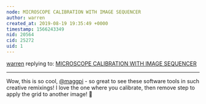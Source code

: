 ```yaml
---
node: MICROSCOPE CALIBRATION WITH IMAGE SEQUENCER
author: warren
created_at: 2019-08-19 19:35:49 +0000
timestamp: 1566243349
nid: 20564
cid: 25272
uid: 1
---
```




[warren](../profile/warren) replying to: [MICROSCOPE CALIBRATION WITH IMAGE SEQUENCER](../notes/MaggPi/08-19-2019/microscope-calibration-with-image-sequencer)

----
Wow, this is so cool, [@maggpi](/profile/maggpi) - so great to see these software tools in such creative remixings! I love the one where you calibrate, then remove step to apply the grid to another image! 🎉 
